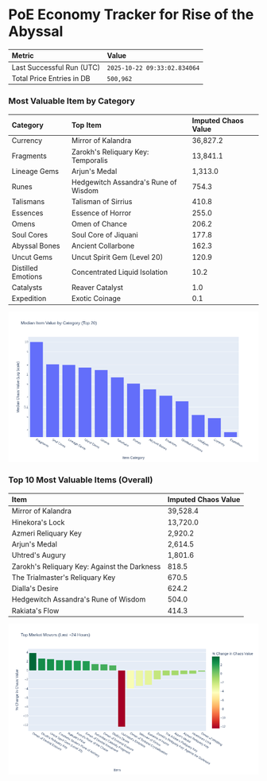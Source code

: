 # PoE Economy Tracker for Rise of the Abyssal

<!-- START_MAINTENANCE -->
| Metric | Value |
|:---|:---|
| Last Successful Run (UTC) | `2025-10-22 09:33:02.834064` |
| Total Price Entries in DB | `500,962` |

<!-- END_MAINTENANCE -->

<!-- START_DATAFRAME_DEBUG -->
<!-- END_DATAFRAME_DEBUG -->

<!-- START_CATEGORY_ANALYSIS -->
### Most Valuable Item by Category
| Category | Top Item | Imputed Chaos Value |
| :--- | :--- | :--- |
| Currency | Mirror of Kalandra | 36,827.2 |
| Fragments | Zarokh's Reliquary Key: Temporalis | 13,841.1 |
| Lineage Gems | Arjun's Medal | 1,313.0 |
| Runes | Hedgewitch Assandra's Rune of Wisdom | 754.3 |
| Talismans | Talisman of Sirrius | 410.8 |
| Essences | Essence of Horror | 255.0 |
| Omens | Omen of Chance | 206.2 |
| Soul Cores | Soul Core of Jiquani | 177.8 |
| Abyssal Bones | Ancient Collarbone | 162.3 |
| Uncut Gems | Uncut Spirit Gem (Level 20) | 120.9 |
| Distilled Emotions | Concentrated Liquid Isolation | 10.2 |
| Catalysts | Reaver Catalyst | 1.0 |
| Expedition | Exotic Coinage | 0.1 |


![Category Analysis Chart](charts/category_analysis.png)
<!-- END_ANALYSIS -->

<!-- START_ANALYSIS -->
### Top 10 Most Valuable Items (Overall)
| Item | Imputed Chaos Value |
| :--- | :--- |
| Mirror of Kalandra | 39,528.4 |
| Hinekora's Lock | 13,720.0 |
| Azmeri Reliquary Key | 2,920.2 |
| Arjun's Medal | 2,614.5 |
| Uhtred's Augury | 1,801.6 |
| Zarokh's Reliquary Key: Against the Darkness | 818.5 |
| The Trialmaster's Reliquary Key | 670.5 |
| Dialla's Desire | 624.2 |
| Hedgewitch Assandra's Rune of Wisdom | 504.0 |
| Rakiata's Flow | 414.3 |


![Market Movers Chart](charts/market_movers.png)
<!-- END_ANALYSIS -->
